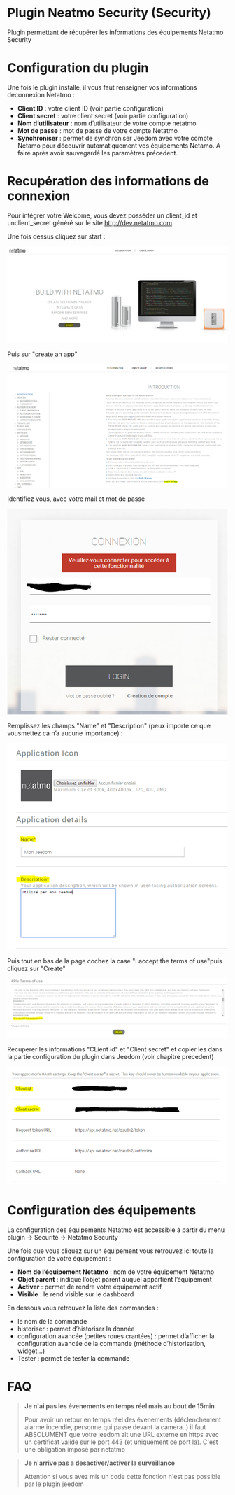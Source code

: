 # Plugin Neatmo Security (Security)

Plugin permettant de récupérer les informations des équipements Netatmo Security

# Configuration du plugin

Une fois le plugin installé, il vous faut renseigner vos informations deconnexion Netatmo :

-   **Client ID** : votre client ID (voir partie configuration)
-   **Client secret** : votre client secret (voir partie configuration)
-   **Nom d’utilisateur** : nom d’utilisateur de votre compte netatmo
-   **Mot de passe** : mot de passe de votre compte Netatmo
-   **Synchroniser** : permet de synchroniser Jeedom avec votre compte Netamo pour découvrir automatiquement vos équipements Netamo. A
    faire après avoir sauvegardé les paramètres précedent.

# Recupération des informations de connexion

Pour intégrer votre Welcome, vous devez posséder un client\_id et unclient\_secret généré sur le site <http://dev.netatmo.com>.

Une fois dessus cliquez sur start :

![netatmoWelcome10](../images/netatmoWelcome10.png)

Puis sur "create an app"

![netatmoWelcome11](../images/netatmoWelcome11.png)

Identifiez vous, avec votre mail et mot de passe

![netatmoWelcome12](../images/netatmoWelcome12.png)

Remplissez les champs "Name" et "Description" (peux importe ce que vousmettez ca n’a aucune importance) :

![netatmoWelcome13](../images/netatmoWelcome13.png)

Puis tout en bas de la page cochez la case "I accept the terms of use"puis cliquez sur "Create"

![netatmoWelcome14](../images/netatmoWelcome14.png)

Recuperer les informations "CLient id" et "Client secret" et copier les dans la partie configuration du plugin dans Jeedom (voir chapitre précedent)

![netatmoWelcome15](../images/netatmoWelcome15.png)

# Configuration des équipements

La configuration des équipements Netatmo est accessible à partir du menu plugin -> Securité -> Netatmo Security

Une fois que vous cliquez sur un équipement vous retrouvez ici toute la configuration de votre équipement :

-   **Nom de l’équipement Netatmo** : nom de votre équipement Netatmo
-   **Objet parent** : indique l’objet parent auquel appartient l’équipement
-   **Activer** : permet de rendre votre équipement actif
-   **Visible** : le rend visible sur le dashboard

En dessous vous retrouvez la liste des commandes :

-   le nom de la commande
-   historiser : permet d’historiser la donnée
-   configuration avancée (petites roues crantées) : permet d’afficher
    la configuration avancée de la commande (méthode d’historisation, widget…​)
-   Tester : permet de tester la commande

# FAQ

>**Je n'ai pas les évenements en temps réel mais au bout de 15min**
>
>Pour avoir un retour en temps réel des évenements (déclenchement alarme incendie, personne qui passe devant la camera..) il faut ABSOLUMENT que votre jeedom ait une URL externe en https avec un certificat valide sur le port 443 (et uniquement ce port la). C'est une obligation imposé par netatmo

>**Je n'arrive pas a desactiver/activer la surveillance**
>
>Attention si vous avez mis un code cette fonction n'est pas possible par le plugin jeedom

